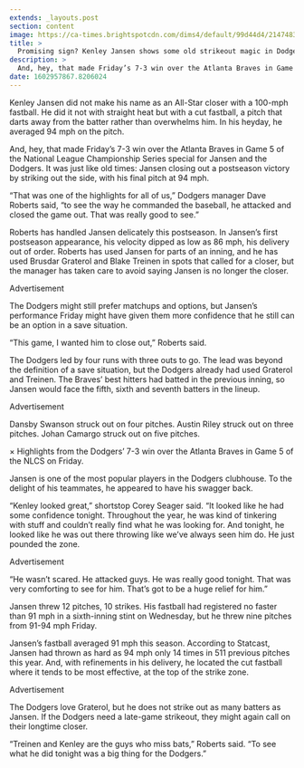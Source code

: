 ```yaml
--- 
extends: _layouts.post 
section: content 
image: https://ca-times.brightspotcdn.com/dims4/default/99d44d4/2147483647/strip/true/crop/3633x1907+0+0/resize/1200x630!/quality/90/?url=https%3A%2F%2Fcalifornia-times-brightspot.s3.amazonaws.com%2F98%2F94%2F9e7708cc4937837bc326986cb603%2Fnlcs-dodgers-braves-baseball-82241.jpg 
title: > 
  Promising sign? Kenley Jansen shows some old strikeout magic in Dodgers’ win 
description: > 
  And, hey, that made Friday’s 7-3 win over the Atlanta Braves in Game 5 of the National League Championship Series special for Jansen and the Dodgers.It was just like old times: Jansen closing out a postseason victory by striking out the side, with his final pitch at 94 mph.The lead was beyond the definition of a save situation, but the Dodgers already had used Graterol and Treinen.× Highlights from the Dodgers’ 7-3 win over the Atlanta Braves in Game 5 of the NLCS on Friday.According to Statcast, Jansen had thrown as hard as 94 mph only 14 times in 511 previous pitches this year. 
date: 1602957867.8206024 
--- 
```

Kenley Jansen did not make his name as an All-Star closer with a 100-mph fastball. He did it not with straight heat but with a cut fastball, a pitch that darts away from the batter rather than overwhelms him. In his heyday, he averaged 94 mph on the pitch.

And, hey, that made Friday’s 7-3 win over the Atlanta Braves in Game 5 of the National League Championship Series special for Jansen and the Dodgers. It was just like old times: Jansen closing out a postseason victory by striking out the side, with his final pitch at 94 mph.

“That was one of the highlights for all of us,” Dodgers manager Dave Roberts said, “to see the way he commanded the baseball, he attacked and closed the game out. That was really good to see.”

Roberts has handled Jansen delicately this postseason. In Jansen’s first postseason appearance, his velocity dipped as low as 86 mph, his delivery out of order. Roberts has used Jansen for parts of an inning, and he has used Brusdar Graterol and Blake Treinen in spots that called for a closer, but the manager has taken care to avoid saying Jansen is no longer the closer.

Advertisement

The Dodgers might still prefer matchups and options, but Jansen’s performance Friday might have given them more confidence that he still can be an option in a save situation.

“This game, I wanted him to close out,” Roberts said.

The Dodgers led by four runs with three outs to go. The lead was beyond the definition of a save situation, but the Dodgers already had used Graterol and Treinen. The Braves’ best hitters had batted in the previous inning, so Jansen would face the fifth, sixth and seventh batters in the lineup.

Advertisement

Dansby Swanson struck out on four pitches. Austin Riley struck out on three pitches. Johan Camargo struck out on five pitches.

× Highlights from the Dodgers’ 7-3 win over the Atlanta Braves in Game 5 of the NLCS on Friday.

Jansen is one of the most popular players in the Dodgers clubhouse. To the delight of his teammates, he appeared to have his swagger back.

“Kenley looked great,” shortstop Corey Seager said. “It looked like he had some confidence tonight. Throughout the year, he was kind of tinkering with stuff and couldn’t really find what he was looking for. And tonight, he looked like he was out there throwing like we’ve always seen him do. He just pounded the zone.

Advertisement

“He wasn’t scared. He attacked guys. He was really good tonight. That was very comforting to see for him. That’s got to be a huge relief for him.”

Jansen threw 12 pitches, 10 strikes. His fastball had registered no faster than 91 mph in a sixth-inning stint on Wednesday, but he threw nine pitches from 91-94 mph Friday.

Jansen’s fastball averaged 91 mph this season. According to Statcast, Jansen had thrown as hard as 94 mph only 14 times in 511 previous pitches this year. And, with refinements in his delivery, he located the cut fastball where it tends to be most effective, at the top of the strike zone.

Advertisement

The Dodgers love Graterol, but he does not strike out as many batters as Jansen. If the Dodgers need a late-game strikeout, they might again call on their longtime closer.

“Treinen and Kenley are the guys who miss bats,” Roberts said. “To see what he did tonight was a big thing for the Dodgers.”